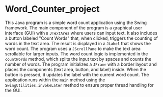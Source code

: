 # Word_Counter_project
This Java program is a simple word count application using the Swing framework. The main component of the program is a graphical user interface (GUI) with a `JTextArea` where users can input text. It also includes a button labeled "Count Words" that, when clicked, triggers the counting of words in the text area. The result is displayed in a `JLabel` that shows the word count. The program uses a `JScrollPane` to make the text area scrollable for larger inputs. The word count logic is implemented in the `countWords` method, which splits the input text by spaces and counts the number of words. The program initializes a `JFrame` with a border layout and places the components (text area, button, and label) inside. When the button is pressed, it updates the label with the current word count. The application runs within the `main` method using the `SwingUtilities.invokeLater` method to ensure proper thread handling for the GUI.
